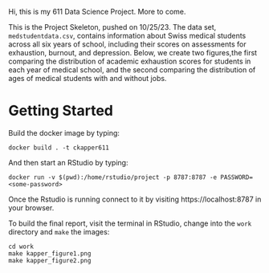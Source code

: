 Hi, this is my 611 Data Science Project. More to come.

This is the Project Skeleton, pushed on 10/25/23. The data set, `medstudentdata.csv`, contains information about Swiss medical students across all six years of school, including their scores on assessments for exhaustion, burnout, and depression. Below, we create two figures,the first comparing the distribution of academic exhaustion scores for students in each year of medical school, and the second comparing the distribution of ages of medical students with and without jobs.

Getting Started
===============

Build the docker image by typing:
```
docker build . -t ckapper611
```

And then start an RStudio by typing:

```
docker run -v $(pwd):/home/rstudio/project -p 8787:8787 -e PASSWORD=<some-password>
```

Once the Rstudio is running connect to it by visiting
https://localhost:8787 in your browser. 

To build the final report, visit the terminal in RStudio, change into the `work` directory and `make` the images:

```
cd work
make kapper_figure1.png
make kapper_figure2.png
```
